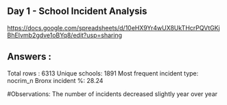 ## Day 1 - School Incident Analysis

https://docs.google.com/spreadsheets/d/10eHX9Yr4wUX8UkTHcrPQVtGKjBhEIvmb2gdve1oBYq8/edit?usp=sharing

## Answers : 
Total rows : 6313
Unique schools: 1891
Most frequent incident type: nocrim_n
Bronx incident %: 28.24

#Observations:
The number of incidents decreased slightly year over year

